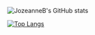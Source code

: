 ![JozeanneB's GitHub stats](https://github-readme-stats.vercel.app/api?username=JozeanneB&count_private=true&&theme=buefy)

[![Top Langs](https://github-readme-stats.vercel.app/api/top-langs/?username=JozeanneB)](https://github.com/JozeanneB/github-readme-stats)

